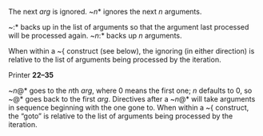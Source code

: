  

The next *arg* is ignored. ~*n*\* ignores the next *n* arguments. 

~:\* backs up in the list of arguments so that the argument last processed will be processed again. ~*n*:\* backs up *n* arguments. 

When within a ~\{ construct (see below), the ignoring (in either direction) is relative to the list of arguments being processed by the iteration. 

Printer **22–35**

 

 

~*n*@\* goes to the *n*th *arg*, where 0 means the first one; *n* defaults to 0, so ~@\* goes back to the first *arg*. Directives after a ~*n*@\* will take arguments in sequence beginning with the one gone to. When within a ~\{ construct, the “goto” is relative to the list of arguments being processed by the iteration. 

